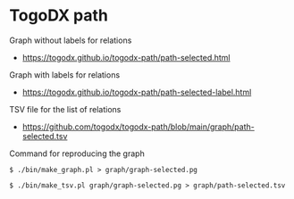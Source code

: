 # TogoDX path

Graph without labels for relations
* https://togodx.github.io/togodx-path/path-selected.html

Graph with labels for relations
* https://togodx.github.io/togodx-path/path-selected-label.html

TSV file for the list of relations
* https://github.com/togodx/togodx-path/blob/main/graph/path-selected.tsv

Command for reproducing the graph
```
$ ./bin/make_graph.pl > graph/graph-selected.pg
```
```
$ ./bin/make_tsv.pl graph/graph-selected.pg > graph/path-selected.tsv
```
